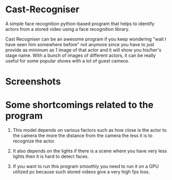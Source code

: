 # Cast-Recogniser
A simple face recognition python-based program that helps to identify actors from a stored video using a face recognition library.

Cast Recogniser can be an awesome program if you keep wondering "wait I have seen him somewhere before" not anymore since you have to just provide as minimum as 1 image of that actor and it will show you his/her's  stage name. With a bunch of images of different actors, it can be really useful for some popular shows with a lot of guest cameos.

# Screenshots


# Some shortcomings related to the program
1. This model depends on various factors such as how close is the actor to the camera the more the distance from the camera the less it is to recognize the actor.

2. It also depends on the lights if there is a scene where you have very less lights then it is hard to detect faces.

3. If you want to run this program smoothly you need to run it on a GPU utilized pc because such stored videos give a very high fps loss.
